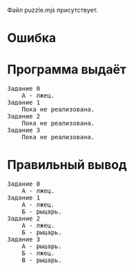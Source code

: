 Файл puzzle.mjs присутствует.
# Ошибка
# Программа выдаёт
<pre>
Задание 0
    А - лжец.
Задание 1
    Пока не реализована.
Задание 2
    Пока не реализована.
Задание 3
    Пока не реализована.
</pre>
# Правильный вывод
<pre>Задание 0
    А - лжец.
Задание 1
    А - лжец.
    Б - рыцарь.
Задание 2
    А - лжец.
    Б - рыцарь.
Задание 3
    А - рыцарь.
    Б - лжец.
    В - рыцарь.
</pre>